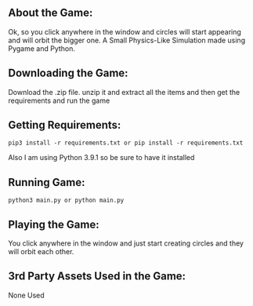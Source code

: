 ## About the Game:
Ok, so you click anywhere in the window and circles will start appearing and will orbit the bigger one. A Small Physics-Like Simulation made using Pygame and Python.

## Downloading the Game:
Download the .zip file. unzip it and extract all the items and then get the requirements and run the game

## Getting Requirements:

```
pip3 install -r requirements.txt or pip install -r requirements.txt
```

Also I am using Python 3.9.1 so be sure to have it installed

## Running Game:

```
python3 main.py or python main.py
```

## Playing the Game:

You click anywhere in the window and just start creating circles and they will orbit each other.

## 3rd Party Assets Used in the Game:

None Used


